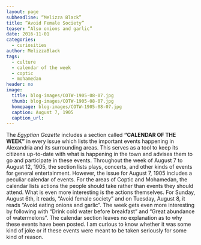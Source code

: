 ```yaml
---
layout: page
subheadline: “Melizza Black”
title: “Avoid Female Society”
teaser: “Also onions and garlic”
date: 2016-11-01
categories:
  - curiosities
author: MelizzaBlack
tags:
  - culture
  - calendar of the week
  - coptic
  - mohamedan
header: no
image:
  title: blog-images/COTW-1905-08-07.jpg
  thumb: blog-images/COTW-1905-08-07.jpg
  homepage: blog-images/COTW-1905-08-07.jpg
  caption: August 7, 1905
  caption_url:
---
```

The *Egyptian Gazette* includes a section called **“CALENDAR OF THE WEEK”** in every issue which lists the important events happening in Alexandria and its surrounding areas. This serves as a tool to keep its citizens up-to-date with what is happening in the town and advises them to go and participate in these events. Throughout the week of August 7 to August 12, 1905, the section lists plays, concerts, and other kinds of events for general entertainment. However, the issue for August 7, 1905 includes a peculiar calendar of events. For the areas of Coptic and Mohamedan, the calendar lists actions the people should take rather than events they should attend. What is even more interesting is the actions themselves. For Sunday, August 6th, it reads, “Avoid female society” and on Tuesday, August 8, it reads “Avoid eating onions and garlic”. The week gets even more interesting by following with “Drink cold water before breakfast” and “Great abundance of watermelons”. The calendar section leaves no explanation as to why these events have been posted. I am curious to know whether it was some kind of joke or if these events were meant to be taken seriously for some kind of reason. 

